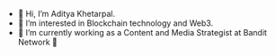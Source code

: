 - 👋 Hi, I’m Aditya Khetarpal.
- 👀 I’m interested in Blockchain technology and Web3.
- 🌱 I’m currently working as a Content and Media Strategist at Bandit Network 🥷

<!---
AdityaKhetarpal/AdityaKhetarpal is a ✨ special ✨ repository because its `README.md` (this file) appears on your GitHub profile.
You can click the Preview link to take a look at your changes.
--->
